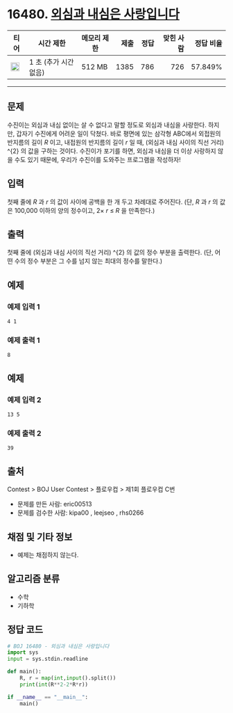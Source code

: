 # 16480. [외심과 내심은 사랑입니다](https://www.acmicpc.net/problem/16480)

| 티어 | 시간 제한 | 메모리 제한 | 제출 | 정답 | 맞힌 사람 | 정답 비율 |
|---|---|---|---:|---:|---:|---:|
| <img src="https://static.solved.ac/tier_small/17.svg" width="20px" /> | 1 초 (추가 시간 없음) | 512 MB | 1385 | 786 | 726 | 57.849% |

---

## 문제

수진이는 외심과 내심 없이는 살 수 없다고 말할 정도로 외심과 내심을 사랑한다. 하지만, 갑자기 수진에게 어려운 일이 닥쳤다. 바로 평면에 있는 삼각형 ABC에서 외접원의 반지름의 길이  *R* 이고, 내접원의 반지름의 길이  *r* 일 때, (외심과 내심 사이의 직선 거리)
^{2}
의 값을 구하는 것이다. 수진이가 포기를 하면, 외심과 내심을 더 이상 사랑하지 않을 수도 있기 때문에, 우리가 수진이를 도와주는 프로그램을 작성하자!

## 입력

첫째 줄에  *R* 과  *r* 의 값이 사이에 공백을 한 개 두고 차례대로 주어진다. (단,  *R* 과  *r* 의 값은 100,000 이하의 양의 정수이고, 2× *r*  ≤  *R* 을 만족한다.)

## 출력

첫째 줄에 (외심과 내심 사이의 직선 거리)
^{2}
의 값의 정수 부분을 출력한다. (단, 어떤 수의 정수 부분은 그 수를 넘지 않는 최대의 정수를 말한다.)

## 예제

### 예제 입력 1

```
4 1
```

### 예제 출력 1

```
8
```

## 예제

### 예제 입력 2

```
13 5
```

### 예제 출력 2

```
39
```

## 출처

Contest
\> 
BOJ User Contest
\> 
플로우컵
\> 
제1회 플로우컵
C번

- 문제를 만든 사람: eric00513
- 문제를 검수한 사람: kipa00 , leejseo , rhs0266

## 채점 및 기타 정보

- 예제는 채점하지 않는다.

## 알고리즘 분류

- 수학
- 기하학

## 정답 코드

```python
# BOJ 16480 - 외심과 내심은 사랑입니다
import sys
input = sys.stdin.readline

def main():
    R, r = map(int,input().split())
    print(int(R**2-2*R*r))

if __name__ == "__main__":
    main()

```

